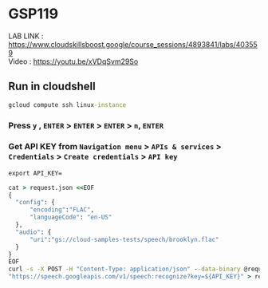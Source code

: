 # GSP119

LAB LINK : https://www.cloudskillsboost.google/course_sessions/4893841/labs/403559 \
Video : https://youtu.be/xVDqSvm29So

## Run in cloudshell

```cmd
gcloud compute ssh linux-instance
```

### Press `y` , `ENTER` > `ENTER` > `ENTER` > `n`, `ENTER`

### Get API KEY from `Navigation menu` > `APIs & services` > `Credentials` > `Create credentials` > `API key`

```cmd
export API_KEY=
```

```cmd
cat > request.json <<EOF
{
  "config": {
      "encoding":"FLAC",
      "languageCode": "en-US"
  },
  "audio": {
      "uri":"gs://cloud-samples-tests/speech/brooklyn.flac"
  }
}
EOF
curl -s -X POST -H "Content-Type: application/json" --data-binary @request.json \
"https://speech.googleapis.com/v1/speech:recognize?key=${API_KEY}" > result.json
```
